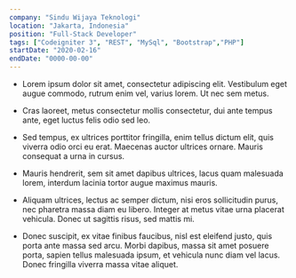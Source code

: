 ```yaml
---
company: "Sindu Wijaya Teknologi"
location: "Jakarta, Indonesia"
position: "Full-Stack Developer"
tags: ["Codeigniter 3", "REST", "MySql", "Bootstrap","PHP"]
startDate: "2020-02-16"
endDate: "0000-00-00"
---
```


- Lorem ipsum dolor sit amet, consectetur adipiscing elit. Vestibulum eget augue commodo, rutrum enim vel, varius lorem. Ut nec sem metus.</p>

* Cras laoreet, metus consectetur mollis consectetur, dui ante tempus ante, eget luctus felis odio sed leo.</p>

* Sed tempus, ex ultrices porttitor fringilla, enim tellus dictum elit, quis viverra odio orci eu erat. Maecenas auctor ultrices ornare. Mauris consequat a urna in cursus.</p>

* Mauris hendrerit, sem sit amet dapibus ultrices, lacus quam malesuada lorem, interdum lacinia tortor augue maximus mauris.</p>

* Aliquam ultrices, lectus ac semper dictum, nisi eros sollicitudin purus, nec pharetra massa diam eu libero. Integer at metus vitae urna placerat vehicula. Donec ut sagittis risus, sed mattis mi.</p>

* Donec suscipit, ex vitae finibus faucibus, nisl est eleifend justo, quis porta ante massa sed arcu. Morbi dapibus, massa sit amet posuere porta, sapien tellus malesuada ipsum, et vehicula nunc diam vel lacus. Donec fringilla viverra massa vitae aliquet.</p>
